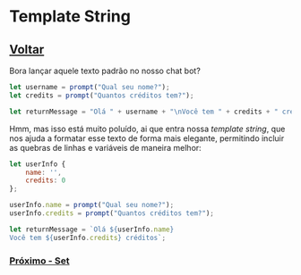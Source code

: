 # Template String

## [Voltar](./StrManipulation.md)

Bora lançar aquele texto padrão no nosso chat bot?

```js
let username = prompt("Qual seu nome?");
let credits = prompt("Quantos créditos tem?");

let returnMessage = "Olá " + username + "\nVocê tem " + credits + " créditos";
```

Hmm, mas isso está muito poluído, ai que entra nossa _template string_, que nos ajuda a formatar esse texto de forma mais elegante, permitindo incluir as quebras de linhas e variáveis de maneira melhor:

```js
let userInfo {
    name: '',
    credits: 0
};

userInfo.name = prompt("Qual seu nome?");
userInfo.credits = prompt("Quantos créditos tem?");

let returnMessage = `Olá ${userInfo.name}
Você tem ${userInfo.credits} créditos`;
```

### [Próximo - Set](./Set.md)
